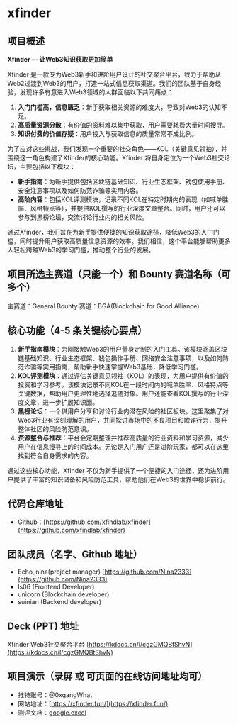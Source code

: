 # xfinder

## 项目概述
**Xfinder — 让Web3知识获取更加简单**

Xfinder 是一款专为Web3新手和进阶用户设计的社交聚合平台，致力于帮助从Web2过渡到Web3的用户，打造一站式信息获取渠道。我们的团队基于自身经验，发现许多有意进入Web3领域的人群面临以下共同痛点：
1. **入门门槛高，信息匮乏**：新手获取相关资源的难度大，导致对Web3的认知不足。
2. **高质量资源分散**：有价值的资料难以集中获取，用户需要耗费大量时间搜寻。
3. **知识付费的价值存疑**：用户投入与获取信息的质量常常不成比例。

为了应对这些挑战，我们发现一个重要的社交角色——KOL（关键意见领袖），并围绕这一角色构建了Xfinder的核心功能。Xfinder 将自身定位为一个Web3社交论坛，主要包括以下模块：
- **新手指南**：为新手提供包括区块链基础知识、行业生态框架、钱包使用手册、安全注意事项以及如何防范诈骗等实用内容。
- **高阶内容**：包括KOL评测模块，记录不同KOL在特定时期内的表现（如喊单胜率、风格特点等），并提供KOL撰写的行业深度文章整合。同时，用户还可以参与到黑榜论坛，交流讨论行业内的相关风险。

通过Xfinder，我们旨在为新手提供便捷的知识获取途径，降低Web3的入门门槛，同时提升用户获取高质量信息资源的效率。我们相信，这个平台能够帮助更多人轻松跨越Web3的学习门槛，推动整个行业的发展。

## 项目所选主赛道（只能一个）和 Bounty 赛道名称（可多个）

主赛道：General
Bounty 赛道：BGA(Blockchain for Good Alliance)

## 核心功能（4-5 条关键核心要点）

1. **新手指南模块**：为刚接触Web3的用户量身定制的入门工具。该模块涵盖区块链基础知识、行业生态框架、钱包操作手册、网络安全注意事项，以及如何防范诈骗等实用指南，帮助新手快速掌握Web3基础，降低学习门槛。
2. **KOL评测模块**：通过评估关键意见领袖（KOL）的表现，为用户提供有价值的投资和学习参考。该模块记录不同KOL在一段时间内的喊单胜率、风格特点等关键数据，帮助用户更理性地选择追随对象。用户还能查看KOL撰写的行业深度文章，进一步扩展知识面。
3. **黑榜论坛**：一个供用户分享和讨论行业内潜在风险的社区板块。这里聚集了对Web3行业有深刻理解的用户，共同探讨市场中的不良项目和欺诈行为，提升整体社区的风险防范意识。
4. **资源整合与推荐**：平台会定期整理并推荐高质量的行业资料和学习资源，减少用户在信息搜寻上的时间成本。无论是入门用户还是进阶玩家，都可以在这里找到符合自身需求的内容。

通过这些核心功能，Xfinder 不仅为新手提供了一个便捷的入门途径，还为进阶用户提供了丰富的知识储备和风险防范工具，帮助他们在Web3的世界中稳步前行。

## 代码仓库地址
* Github：[https://github.com/xfindlab/xfinder](https://github.com/xfindlab/xfinder)

## 团队成员（名字、Github 地址）
* Echo_nina(project manager) [https://github.com/Nina2333](https://github.com/Nina2333)
* ls06 (Frontend Developer)
* unicorn (Blockchain developer)
* suinian (Backend developer)

## Deck (PPT) 地址
Xfinder Web3社交聚合平台 [https://kdocs.cn/l/cgzGMQBtShvN](https://kdocs.cn/l/cgzGMQBtShvN)

## 项目演示（录屏 或 可页面的在线访问地址均可）
* 推特账号：@0xgangWhat
* 网站地址：[https://xfinder.fun/](https://xfinder.fun/)
* 测评文档：[google.excel](https://docs.google.com/spreadsheets/d/1DRt7axVIilFytqLCZBOidgprooERXdfNnsbdJOGt8qs/edit?pli=1#gid=1272007175)




